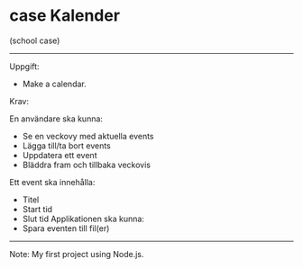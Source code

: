 # case Kalender
(school case)

---

Uppgift:
* Make a calendar.

Krav:

En användare ska kunna:
* Se en veckovy med aktuella events
* Lägga till/ta bort events
* Uppdatera ett event
* Bläddra fram och tillbaka veckovis

Ett event ska innehålla:
* Titel
* Start tid
* Slut tid
Applikationen ska kunna:
* Spara eventen till fil(er)
---
Note: My first project using Node.js.
